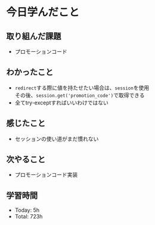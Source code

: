 # 今日学んだこと
## 取り組んだ課題
- プロモーションコード
## わかったこと
- `redirect`する際に値を持たせたい場合は、`session`を使用<br>その後、`session.get('promotion_code')`で取得できる
- 全てtry-exceptすればいいわけではない
## 感じたこと
- セッションの使い道がまだ慣れない
## 次やること
- プロモーションコード実装
## 学習時間
- Today: 5h
- Total: 723h